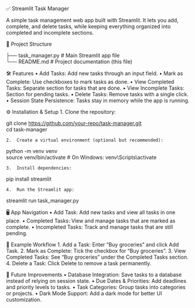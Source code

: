 ✅ Streamlit Task Manager

A simple task management web app built with Streamlit. It lets you add, complete, and delete tasks, while keeping everything organized into completed and incomplete sections.

📂 Project Structure

├── task_manager.py       # Main Streamlit app file  
└── README.md             # Project documentation (this file)  

🛠️ Features
	•	Add Tasks: Add new tasks through an input field.
	•	Mark as Complete: Use checkboxes to mark tasks as done.
	•	View Completed Tasks: Separate section for tasks that are done.
	•	View Incomplete Tasks: Section for pending tasks.
	•	Delete Tasks: Remove tasks with a single click.
	•	Session State Persistence: Tasks stay in memory while the app is running.

⚙️ Installation & Setup
	1.	Clone the repository:

git clone https://github.com/your-repo/task-manager.git  
cd task-manager

	2.	Create a virtual environment (optional but recommended):

python -m venv venv  
source venv/bin/activate     # On Windows: venv\Scripts\activate

	3.	Install dependencies:

pip install streamlit

	4.	Run the Streamlit app:

streamlit run task_manager.py

🖥️ App Navigation
	•	Add Task: Add new tasks and view all tasks in one place.
	•	Completed Tasks: View and manage tasks that are marked as complete.
	•	Incompleted Tasks: Track and manage tasks that are still pending.

🚀 Example Workflow
	1.	Add a Task: Enter “Buy groceries” and click Add Task.
	2.	Mark as Complete: Tick the checkbox for “Buy groceries”.
	3.	View Completed Tasks: See “Buy groceries” under the Completed Tasks section.
	4.	Delete a Task: Click Delete to remove a task permanently.

📘 Future Improvements
	•	Database Integration: Save tasks to a database instead of relying on session state.
	•	Due Dates & Priorities: Add deadlines and priority levels to tasks.
	•	Task Categories: Group tasks into categories or projects.
	•	Dark Mode Support: Add a dark mode for better UI customization.

